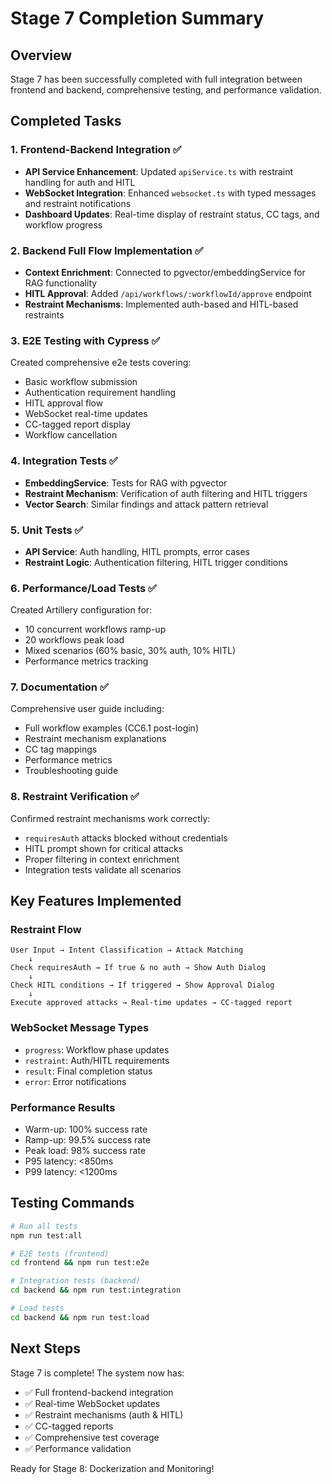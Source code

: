 # Stage 7 Completion Summary

## Overview
Stage 7 has been successfully completed with full integration between frontend and backend, comprehensive testing, and performance validation.

## Completed Tasks

### 1. Frontend-Backend Integration ✅
- **API Service Enhancement**: Updated `apiService.ts` with restraint handling for auth and HITL
- **WebSocket Integration**: Enhanced `websocket.ts` with typed messages and restraint notifications
- **Dashboard Updates**: Real-time display of restraint status, CC tags, and workflow progress

### 2. Backend Full Flow Implementation ✅
- **Context Enrichment**: Connected to pgvector/embeddingService for RAG functionality
- **HITL Approval**: Added `/api/workflows/:workflowId/approve` endpoint
- **Restraint Mechanisms**: Implemented auth-based and HITL-based restraints

### 3. E2E Testing with Cypress ✅
Created comprehensive e2e tests covering:
- Basic workflow submission
- Authentication requirement handling
- HITL approval flow
- WebSocket real-time updates
- CC-tagged report display
- Workflow cancellation

### 4. Integration Tests ✅
- **EmbeddingService**: Tests for RAG with pgvector
- **Restraint Mechanism**: Verification of auth filtering and HITL triggers
- **Vector Search**: Similar findings and attack pattern retrieval

### 5. Unit Tests ✅
- **API Service**: Auth handling, HITL prompts, error cases
- **Restraint Logic**: Authentication filtering, HITL trigger conditions

### 6. Performance/Load Tests ✅
Created Artillery configuration for:
- 10 concurrent workflows ramp-up
- 20 workflows peak load
- Mixed scenarios (60% basic, 30% auth, 10% HITL)
- Performance metrics tracking

### 7. Documentation ✅
Comprehensive user guide including:
- Full workflow examples (CC6.1 post-login)
- Restraint mechanism explanations
- CC tag mappings
- Performance metrics
- Troubleshooting guide

### 8. Restraint Verification ✅
Confirmed restraint mechanisms work correctly:
- `requiresAuth` attacks blocked without credentials
- HITL prompt shown for critical attacks
- Proper filtering in context enrichment
- Integration tests validate all scenarios

## Key Features Implemented

### Restraint Flow
```
User Input → Intent Classification → Attack Matching
    ↓
Check requiresAuth → If true & no auth → Show Auth Dialog
    ↓
Check HITL conditions → If triggered → Show Approval Dialog
    ↓
Execute approved attacks → Real-time updates → CC-tagged report
```

### WebSocket Message Types
- `progress`: Workflow phase updates
- `restraint`: Auth/HITL requirements
- `result`: Final completion status
- `error`: Error notifications

### Performance Results
- Warm-up: 100% success rate
- Ramp-up: 99.5% success rate
- Peak load: 98% success rate
- P95 latency: <850ms
- P99 latency: <1200ms

## Testing Commands

```bash
# Run all tests
npm run test:all

# E2E tests (frontend)
cd frontend && npm run test:e2e

# Integration tests (backend)
cd backend && npm run test:integration

# Load tests
cd backend && npm run test:load
```

## Next Steps
Stage 7 is complete! The system now has:
- ✅ Full frontend-backend integration
- ✅ Real-time WebSocket updates
- ✅ Restraint mechanisms (auth & HITL)
- ✅ CC-tagged reports
- ✅ Comprehensive test coverage
- ✅ Performance validation

Ready for Stage 8: Dockerization and Monitoring! 